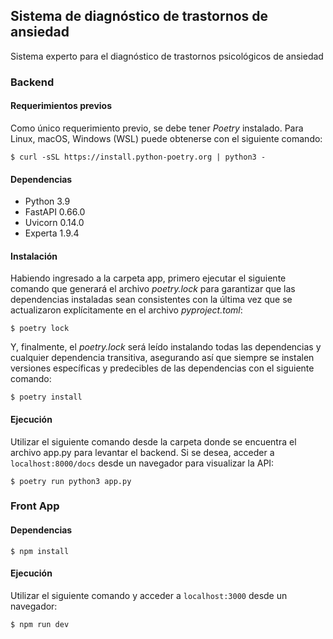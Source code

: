 ## Sistema de diagnóstico de trastornos de ansiedad

Sistema experto para el diagnóstico de trastornos psicológicos de ansiedad


### Backend

#### Requerimientos previos

Como único requerimiento previo, se debe tener *Poetry* instalado.
Para Linux, macOS, Windows (WSL) puede obtenerse con el siguiente comando:

```$ curl -sSL https://install.python-poetry.org | python3 -```

#### Dependencias

- Python 3.9
- FastAPI 0.66.0
- Uvicorn 0.14.0
- Experta 1.9.4

#### Instalación

Habiendo ingresado a la carpeta app, primero ejecutar el siguiente comando que generará el archivo *poetry.lock* para garantizar que las dependencias instaladas sean consistentes con la última vez que se actualizaron explícitamente en el archivo *pyproject.toml*:

```$ poetry lock```

Y, finalmente, el *poetry.lock* será leído instalando todas las dependencias y cualquier dependencia transitiva, asegurando así que siempre se instalen versiones específicas y predecibles de las dependencias con el siguiente comando:

```$ poetry install```

#### Ejecución

Utilizar el siguiente comando desde la carpeta donde se encuentra el archivo app.py para levantar el backend. Si se desea, acceder a ```localhost:8000/docs``` desde un navegador para visualizar la API:

```$ poetry run python3 app.py```

### Front App

#### Dependencias

```$ npm install```

#### Ejecución

Utilizar el siguiente comando y acceder a ```localhost:3000``` desde un navegador:

```$ npm run dev```
